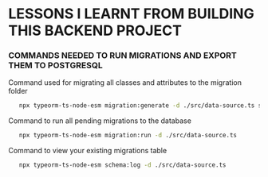 # LESSONS I LEARNT FROM BUILDING THIS BACKEND PROJECT





### COMMANDS NEEDED TO RUN MIGRATIONS AND EXPORT THEM TO POSTGRESQL

   Command used for migrating all classes and attributes to the migration folder
```bash
   npx typeorm-ts-node-esm migration:generate -d ./src/data-source.ts src/migration/InitialMigration
   ```

   Command to run all pending migrations to the database
```bash
   npx typeorm-ts-node-esm migration:run -d ./src/data-source.ts 
   ```


   Command to view your existing migrations table
```bash
   npx typeorm-ts-node-esm schema:log -d ./src/data-source.ts 
   ```